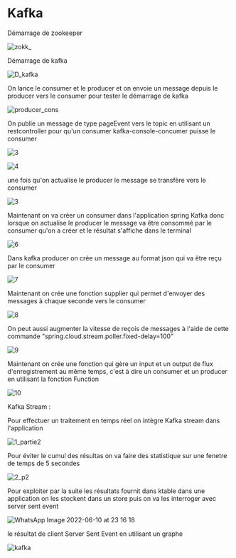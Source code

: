 # Kafka
Démarrage de zookeeper

![zokk_](https://user-images.githubusercontent.com/81563806/173137361-00c8bf87-c9e9-409a-a18c-ec848f63d991.PNG)

Démarrage de kafka

![D_kafka](https://user-images.githubusercontent.com/81563806/173137434-a30e62b5-c15f-4c57-95a6-f7f3eb3f0ce2.PNG)

On lance le consumer et le producer et on envoie un message depuis le producer vers le consumer pour tester le démarrage de kafka

 ![producer_cons](https://user-images.githubusercontent.com/81563806/173137687-857cc9cf-debd-45ee-86c7-646a9a31d2a4.PNG)
 
On publie un message de type pageEvent vers le topic en utilisant un restcontroller pour qu'un consumer kafka-console-concumer puisse le consumer

 ![3](https://user-images.githubusercontent.com/81563806/173138192-d09554e4-772e-44d2-ab35-9cf5133ca743.PNG)
 
 ![4](https://user-images.githubusercontent.com/81563806/173138142-2d7571e0-ec13-4178-aab3-bcce36df93cc.PNG)
 
une fois qu'on actualise le producer le message se transfère vers le consumer

 ![3](https://user-images.githubusercontent.com/81563806/173138307-ea7497c2-9afd-4bb8-ad14-3a826f21a666.PNG)
 
Maintenant on va créer un consumer dans l'application spring Kafka donc lorsque on actualise le producer le message 
va être consommé par le consumer qu'on a créer et le résultat s'affiche dans le terminal
 
 ![6](https://user-images.githubusercontent.com/81563806/173138602-2c6e16eb-c7eb-4112-b20a-9e803d4b9234.PNG)
 
Dans kafka producer on crée un message au format json qui va être reçu par le consumer

 ![7](https://user-images.githubusercontent.com/81563806/173138924-1236fab2-7f8e-4081-8006-d2c52c171769.PNG)
 
Maintenant on crée une fonction supplier qui permet d'envoyer des messages à chaque seconde vers le consumer

 ![8](https://user-images.githubusercontent.com/81563806/173139622-ff5135cd-c740-4aab-9b71-287d10ec3a11.PNG)
 
  On peut aussi augmenter la vitesse de reçois de messages à l'aide de cette commande  "spring.cloud.stream.poller.fixed-delay=100"

 
 ![9](https://user-images.githubusercontent.com/81563806/173141344-f9e7d3d1-fe69-46c7-80ed-bd950417c0e1.PNG)

 Maintenant on crée une fonction qui gère un input et un output de flux d'enregistrement au même temps,
 c'est à dire un consumer et un producer en utilisant la fonction Function
 
 ![10](https://user-images.githubusercontent.com/81563806/173141395-91789903-4b48-4609-87cf-8c7730e1efe7.PNG)

Kafka Stream :

Pour effectuer un traitement en temps réel on intègre Kafka stream dans l'application

![1_partie2](https://user-images.githubusercontent.com/81563806/173142042-197aafe2-0c36-4237-a10a-194d97dddbce.PNG)

Pour éviter le cumul des résultas on va faire des statistique sur une fenetre de temps de 5 secondes 

![2_p2](https://user-images.githubusercontent.com/81563806/173142204-a52849ce-f7b9-4741-acfc-199ac6eea76a.PNG)

Pour exploiter par la suite les résultats fournit dans ktable dans une application on les stockent dans un store puis on va les interroger avec server sent event

![WhatsApp Image 2022-06-10 at 23 16 18](https://user-images.githubusercontent.com/81563806/173152600-14a1a514-80f2-4608-92a6-eb8c52e608aa.jpeg)

le résultat de client Server Sent Event en utilisant un graphe

![kafka](https://user-images.githubusercontent.com/81563806/173145545-1de471d1-d2fe-43e3-848f-3d52c3161136.png)







